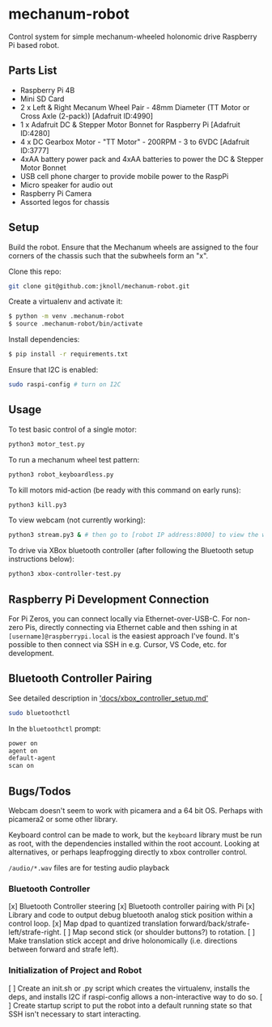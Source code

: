 # mechanum-robot
Control system for simple mechanum-wheeled holonomic drive Raspberry Pi based robot.

## Parts List
- Raspberry Pi 4B
- Mini SD Card
- 2 x Left & Right Mecanum Wheel Pair - 48mm Diameter (TT Motor or Cross Axle (2-pack)) [Adafruit ID:4990]
- 1 x Adafruit DC & Stepper Motor Bonnet for Raspberry Pi [Adafruit ID:4280]
- 4 x DC Gearbox Motor - "TT Motor" - 200RPM - 3 to 6VDC [Adafruit ID:3777]
- 4xAA battery power pack and 4xAA batteries to power the DC & Stepper Motor Bonnet
- USB cell phone charger to provide mobile power to the RaspPi
- Micro speaker for audio out
- Raspberry Pi Camera
- Assorted legos for chassis


## Setup
Build the robot. Ensure that the Mechanum wheels are assigned to the four corners of the chassis such that the subwheels form an "x".

Clone this repo:

``` bash
git clone git@github.com:jknoll/mechanum-robot.git
```

Create a virtualenv and activate it:

```bash
$ python -m venv .mechanum-robot
$ source .mechanum-robot/bin/activate
```

Install dependencies:
```bash
$ pip install -r requirements.txt
```

Ensure that I2C is enabled:
```bash
sudo raspi-config # turn on I2C
```

## Usage
To test basic control of a single motor:
```bash
python3 motor_test.py
```

To run a mechanum wheel test pattern:
```bash
python3 robot_keyboardless.py
```
To kill motors mid-action (be ready with this command on early runs):
```bash
python3 kill.py3
```

To view webcam (not currently working):
```bash
python3 stream.py3 & # then go to [robot IP address:8000] to view the webcam
```

To drive via XBox bluetooth controller (after following the Bluetooth setup instructions below):
```bash
python3 xbox-controller-test.py
```

## Raspberry Pi Development Connection

For Pi Zeros, you can connect locally via Ethernet-over-USB-C. For non-zero Pis, directly connecting via Ethernet cable and then sshing in at `[username]@raspberrypi.local` is the easiest approach I've found. It's possible to then connect via SSH in e.g. Cursor, VS Code, etc. for development.

## Bluetooth Controller Pairing
See detailed description in ['docs/xbox_controller_setup.md'](xbox_controller_setup.md)
```bash
sudo bluetoothctl
```

In the `bluetoothctl` prompt:
```bash
power on
agent on
default-agent
scan on
```

## Bugs/Todos
Webcam doesn't seem to work with picamera and a 64 bit OS. Perhaps with picamera2 or some other library.

Keyboard control can be made to work, but the `keyboard` library must be run as root, with the dependencies installed within the root account. Looking at alternatives, or perhaps leapfrogging directly to xbox controller control.

`/audio/*.wav` files are for testing audio playback

### Bluetooth Controller
[x] Bluetooth Controller steering
[x] Bluetooth controller pairing with Pi
[x] Library and code to output debug bluetooth analog stick position within a control loop.
[x] Map dpad to quantized translation forward/back/strafe-left/strafe-right.
[ ] Map second stick (or shoulder buttons?) to rotation.
[ ] Make translation stick accept and drive holonomically (i.e. directions between forward and strafe left).

### Initialization of Project and Robot
[ ] Create an init.sh or .py script which creates the virtualenv, installs the deps, and installs I2C if raspi-config allows a non-interactive way to do so. 
[ ] Create startup script to put the robot into a default running state so that SSH isn't necessary to start interacting.
